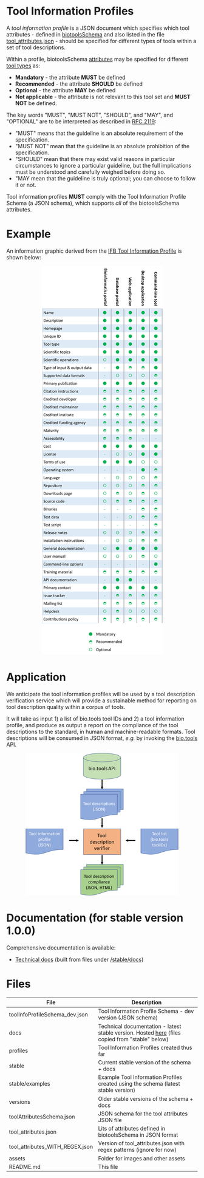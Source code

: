 # Tool Information Profiles

A *tool information profile* is a JSON document which specifies which tool attributes - defined in [biotoolsSchema](https://github.com/bio-tools/biotoolsSchema) and also listed in the file [tool_attributes.json](https://github.com/bio-tools/Tool-Information-Profiles/blob/master/tool_attributes.json) - should be specified for different types of tools within a set of tool descriptions.

Within a profile, biotoolsSchema [attributes](https://biotoolsschema.readthedocs.io/en/latest/biotoolsschema_elements.html#) may be specified for different [tool types](https://biotoolsschema.readthedocs.io/en/latest/controlled_vocabularies.html#tool-type) as:  
* **Mandatory** - the attribute **MUST** be defined
* **Recommended** - the attribute **SHOULD** be defined
* **Optional** - the attribute **MAY** be defined
* **Not applicable** - the attribute is not relevant to this tool set and **MUST NOT** be defined.

The key words "MUST", "MUST NOT", "SHOULD", and "MAY", and "OPTIONAL" are to be interpreted as described in [RFC 2119](http://www.ietf.org/rfc/rfc2119.txt):

* "MUST" means that the guideline is an absolute requirement of the specification.
* "MUST NOT" mean that the guideline is an absolute prohibition of the specification.
* "SHOULD" mean that there may exist valid reasons in particular circumstances to ignore a particular guideline, but the full implications must be understood and carefully weighed before doing so.
* "MAY mean that the guideline is truly optional; you can choose to follow it or not.

Tool information profiles **MUST** comply with the Tool Information Profile Schema (a JSON schema), which supports *all* of the biotoolsSchema attributes.

# Example
An information graphic derived from the [IFB Tool Information Profile](https://github.com/bio-tools/Tool-Information-Profiles/blob/master/profiles/ifbToolInfoProfile.json) is shown below:
<p align="center">
<img src="assets/ifb_info_standard.png" />
</p>



# Application
We anticipate the tool information profiles will be used by a tool description verification service which will provide a sustainable method for reporting on tool description quality within a corpus of tools.

It will take as input 1) a list of bio.tools tool IDs and 2) a tool information profile, and produce as output a report on the compliance of the tool descriptions to the standard, in human and machine-readable formats. Tool descriptions will be consumed in JSON format, *e.g.* by invoking the [bio.tools](https://bio.tools) API.

<p align="center">
<img src="assets/toolDescriptionVerifier.png" />
</p>


# Documentation (for stable version 1.0.0)
Comprehensive documentation is available: 
* [Technical docs](http://bio-tools.github.io/Tool-Information-Profiles/) (built from files under [/stable/docs](https://github.com/bio-tools/Tool-Information-Profiles/tree/master/stable/docs))

# Files

File                            | Description
----                            | -----------
toolInfoProfileSchema_dev.json  | Tool Information Profile Schema - dev version (JSON schema)
docs                            | Technical documentation - latest stable version.  Hosted [here](http://bio-tools.github.io/Tool-Information-Profiles/) (files copied from "stable" below)
profiles                        | Tool Information Profiles created thus far
stable                          | Current stable version of the schema + docs 
stable/examples                 | Example Tool Information Profiles created using the schema (latest stable version)
versions                        | Older stable versions of the schema + docs
toolAttributesSchema.json       | JSON schema for the tool attributes JSON file
tool_attributes.json	        | Lits of attributes defined in biotoolsSchema in JSON format
tool_attributes_WITH_REGEX.json | Version of tool_attributes.json with regex patterns (ignore for now)
assets                          | Folder for images and other assets
README.md		        | This file






